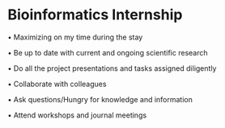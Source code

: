 # Bioinformatics Internship

•	Maximizing on my time during the stay

•	Be up to date with current and ongoing scientific research

•	Do all the project presentations and tasks assigned diligently

•	Collaborate with colleagues

•	Ask questions/Hungry for knowledge and information

•	Attend workshops and journal meetings
